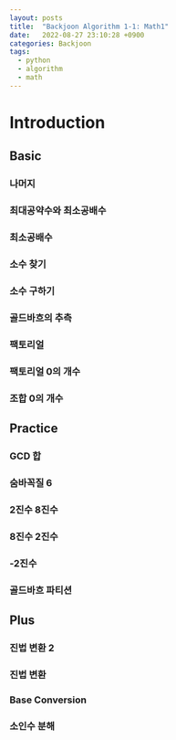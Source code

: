```yaml
---
layout: posts
title:  "Backjoon Algorithm 1-1: Math1"
date:   2022-08-27 23:10:28 +0900
categories: Backjoon
tags:
  - python
  - algorithm
  - math
---
```


# Introduction

## Basic

### 나머지

### 최대공약수와 최소공배수

### 최소공배수

### 소수 찾기

### 소수 구하기

### 골드바흐의 추측

### 팩토리얼

### 팩토리얼 0의 개수

### 조합 0의 개수

## Practice

### GCD 합

### 숨바꼭질 6

### 2진수 8진수

### 8진수 2진수

### -2진수

### 골드바흐 파티션

## Plus

### 진법 변환 2

### 진법 변환

### Base Conversion

### 소인수 분해